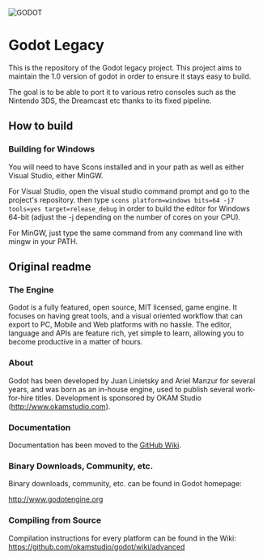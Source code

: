 ![GODOT](/logo.png)

# Godot Legacy

This is the repository of the Godot legacy project.
This project aims to maintain the 1.0 version of godot in order to ensure it stays easy to build.

The goal is to be able to port it to various retro consoles such as the Nintendo 3DS, the Dreamcast etc thanks to its fixed pipeline.

## How to build

### Building for Windows

You will need to have Scons installed and in your path as well as either Visual Studio, either MinGW.

For Visual Studio, open the visual studio command prompt and go to the project's repository. then type `scons platform=windows bits=64 -j7 tools=yes target=release_debug` in order to build the editor for Windows 64-bit (adjust the -j depending on the number of cores on your CPU).

For MinGW, just type the same command from any command line with mingw in your PATH.

## Original readme

### The Engine

Godot is a fully featured, open source, MIT licensed, game engine. It focuses on having great tools, and a visual oriented workflow that can export to PC, Mobile and Web platforms with no hassle.
The editor, language and APIs are feature rich, yet simple to learn, allowing you to become productive in a matter of hours.

### About

Godot has been developed by Juan Linietsky and Ariel Manzur for several years, and was born as an in-house engine, used to publish several work-for-hire titles.
Development is sponsored by OKAM Studio (http://www.okamstudio.com).

### Documentation

Documentation has been moved to the [GitHub Wiki](https://github.com/okamstudio/godot/wiki).

### Binary Downloads, Community, etc.

Binary downloads, community, etc. can be found in Godot homepage:

http://www.godotengine.org

### Compiling from Source

Compilation instructions for every platform can be found in the Wiki:
https://github.com/okamstudio/godot/wiki/advanced

